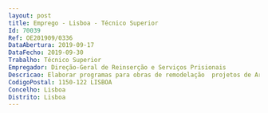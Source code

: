 ```yaml
--- 
layout: post
title: Emprego - Lisboa - Técnico Superior
Id: 70039
Ref: OE201909/0336
DataAbertura: 2019-09-17
DataFecho: 2019-09-30
Trabalho: Técnico Superior
Empregador: Direção-Geral de Reinserção e Serviços Prisionais
Descricao: Elaborar programas para obras de remodelação  projetos de Arquitetura, de beneficiação e de ampliação
CodigoPostal: 1150-122 LISBOA
Concelho: Lisboa
Distrito: Lisboa
--- 
```

